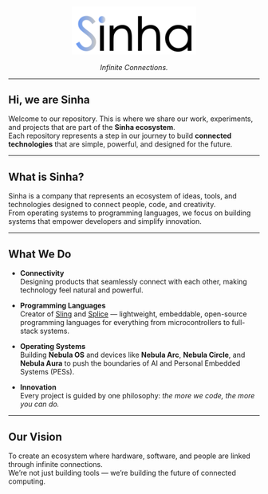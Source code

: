<p align="center">
  <img src="Sinha.png" alt="Sinha Logo" width="250"/>
</p>

<p align="center">
  <em>Infinite Connections.</em>
</p>

---

## Hi, we are Sinha

Welcome to our repository. This is where we share our work, experiments, and projects that are part of the **Sinha ecosystem**.  
Each repository represents a step in our journey to build **connected technologies** that are simple, powerful, and designed for the future.

---

## What is Sinha?

Sinha is a company that represents an ecosystem of ideas, tools, and technologies designed to connect people, code, and creativity.  
From operating systems to programming languages, we focus on building systems that empower developers and simplify innovation.

---

## What We Do

- **Connectivity**  
  Designing products that seamlessly connect with each other, making technology feel natural and powerful.

- **Programming Languages**  
  Creator of [Sling](https://github.com/Open-Sling/Sling) and [Splice](https://github.com/Open-Splice/Splice) — lightweight, embeddable, open-source programming languages for everything from microcontrollers to full-stack systems.

- **Operating Systems**  
  Building **Nebula OS** and devices like **Nebula Arc**, **Nebula Circle**, and **Nebula Aura** to push the boundaries of AI and Personal Embedded Systems (PESs).

- **Innovation**  
  Every project is guided by one philosophy: *the more we code, the more you can do.*

---

## Our Vision

To create an ecosystem where hardware, software, and people are linked through infinite connections.  
We’re not just building tools — we’re building the future of connected computing.
